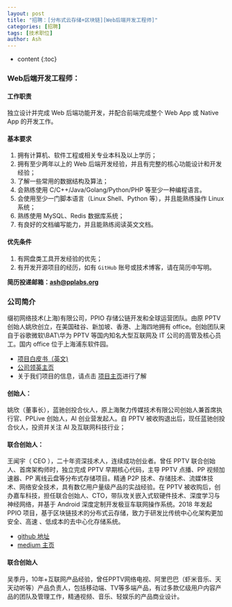 ```yaml
---
layout: post
title: "招聘：[分布式云存储+区块链][Web后端开发工程师]"
categories: [招聘]
tags: [技术职位]
author: Ash
---
```


* content
{:toc}

### Web后端开发工程师：

#### 工作职责
独立设计并完成 Web 后端功能开发，并配合前端完成整个 Web App 或 Native App 的开发工作。

#### 基本要求
1. 拥有计算机、软件工程或相关专业本科及以上学历；
2. 拥有至少两年以上的 Web 后端开发经验，并且有完整的核心功能设计和开发经验；
3. 了解一些常用的数据结构及算法；
4. 会熟练使用 C/C++/Java/Golang/Python/PHP 等至少一种编程语言。
5. 会使用至少一门脚本语言（Linux Shell、Python 等），并且能熟练操作 Linux 系统；
6. 熟练使用 MySQL、Redis 数据库系统；
7. 有良好的文档编写能力，并且能熟练阅读英文文档。






#### 优先条件
1. 有网盘类工具开发经验的优先；
2. 有开发开源项目的经历，如有 `GitHub` 账号或技术博客，请在简历中写明。

**简历投递邮箱：ash@pplabs.org**
### 公司简介
缀初网络技术(上海)有限公司，PPIO 存储公链开发和全球运营团队。由原 PPTV 创始人姚欣创立，在美国硅谷、新加坡、香港、上海四地拥有 office。创始团队来自于谷歌微软\BAT\华为 PPTV 等国内知名大型互联网及 IT 公司的高管及核心员工。国内 office 位于上海浦东软件园。
- [项目白皮书（英文)](https://github.com/PPIO/Whitepaper/?ash)
- [公司领英主页]( https://www.linkedin.com/company/pplabs/?ash)
- 关于我们项目的信息，请点击 [项目主页](https://www.pp.io/?ash)进行了解

#### 创始人：
姚欣（董事长），蓝驰创投合伙人，原上海聚力传媒技术有限公司创始人兼首席执行官、PPLive 创始人，AI 创业营发起人。自 PPTV 被收购退出后，现任蓝驰创投合伙人，投资并关注 AI 及互联网科技行业；

#### 联合创始人：
王闻宇（ CEO ），二十年资深技术人，连续成功创业者。曾任 PPTV 联合创始人、首席架构师时，独立完成 PPTV 早期核心代码，主导 PPTV 点播、PP 视频加速器、PP 离线云盘等分布式存储项目。精通 P2P 技术、存储技术、流媒体技术、网络安全技术，具有数亿用户量级产品的实战经验。在 PPTV 被收购后，创办嘉车科技，担任联合创始人、CTO，带队攻关嵌入式软硬件技术、深度学习与神经网络，并基于 Android 深度定制开发极豆车联网操作系统。2018 年发起 PPIO 项目，基于区块链技术的分布式云存储，致力于研发比传统中心化架构更加安全、高速 、低成本的去中心化存储系统。
- [github 地址](https://github.com/omnigeeker/?ash)
- [medium 主页](https://medium.com/@omnigeeker/?ash)

#### 联合创始人
吴季丹，10年+互联网产品经验，曾任PPTV网络电视、阿里巴巴（虾米音乐、天天动听等）产品负责人，包括移动端、TV等多端产品，有过多款亿级用户内容产品的团队及管理工作，精通视频、音乐、轻娱乐的产品商业设计。
